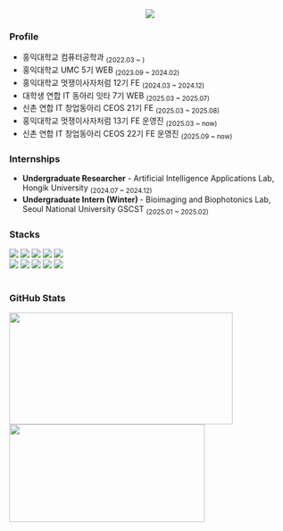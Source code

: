 <div align="center">
  <img src="https://capsule-render.vercel.app/api?type=venom&color=9ee7ff&height=150&section=header&text=chaeyoung&fontSize=30&fontColor=ffffff&animation=fadeIn"/>
</div>

### Profile
<ul>
  <li>홍익대학교 컴퓨터공학과 <sub>(2022.03 ~ )</sub></li>
  <li>홍익대학교 UMC 5기 WEB <sub>(2023.09 ~ 2024.02)</sub></li>
  <li>홍익대학교 멋쟁이사자처럼 12기 FE <sub>(2024.03 ~ 2024.12)</sub></li>
  <li>대학생 연합 IT 동아리 잇타 7기 WEB <sub>(2025.03 ~ 2025.07)</sub></li>
  <li>신촌 연합 IT 창업동아리 CEOS 21기 FE <sub>(2025.03 ~ 2025.08)</sub></li>
  <li>홍익대학교 멋쟁이사자처럼 13기 FE 운영진 <sub>(2025.03 ~ now)</sub></li>
  <li>신촌 연합 IT 창업동아리 CEOS 22기 FE 운영진 <sub>(2025.09 ~ now)</sub></li>
</ul>

### Internships
  <ul>
    <li><b>Undergraduate Researcher</b> 
      - Artificial Intelligence Applications Lab, Hongik University <sub>(2024.07 ~ 2024.12)</sub></li>
    <li><b>Undergraduate Intern (Winter) </b> 
      - Bioimaging and Biophotonics Lab, Seoul National University GSCST <sub>(2025.01 ~ 2025.02)</sub></li>
  </ul>


### Stacks
<div>
  <div>
    <img src="https://img.shields.io/badge/React-61DAFB?style=flat-square&logo=React&logoColor=black"/>
    <img src="https://img.shields.io/badge/Next-black?style=flat-square&logo=next.js&logoColor=white" />
    <img src="https://img.shields.io/badge/JavaScript-F7DF1E?style=flat-square&logo=javascript&logoColor=black"/>
    <img src="https://img.shields.io/badge/Typescript-3178C6?style=flat-square&logo=Typescript&logoColor=white"/>
    <img src="https://img.shields.io/badge/Python-3776AB?style=flat-square&logo=Python&logoColor=white"/>
    <br>
    <img src="https://img.shields.io/badge/html5-E34F26.svg?style=flat-square&logo=html5&logoColor=white" />
    <img src="https://img.shields.io/badge/css3-1572B6.svg?style=flat-square&logo=css3&logoColor=white" />
    <img src="https://img.shields.io/badge/styled--components-DB7093?style=flat-square&logo=styled-components&logoColor=white" />
    <img src="https://img.shields.io/badge/tailwindcss-%2338B2AC.svg?style=flat-square&logo=tailwind-css&logoColor=white"/>
    <img src="https://img.shields.io/badge/c++-00599C?style=flat-square&logo=c%2B%2B&logoColor=white"/>
  </div>
  <br>

 ### GitHub Stats
  <div className="flex items-center">
   <img
  src="https://github-readme-stats.vercel.app/api?username=chaeyoungwon&show_icons=true&theme=react"
  width="400"
     height="200"
/>

<a href="https://www.gitanimals.org/en_US?utm_medium=image&utm_source=chaeyoungwon&utm_content=farm">
  <img
    src="https://render.gitanimals.org/farms/chaeyoungwon"
    width="350"
    height="175"
  />
</a>
  </div>
</div>

